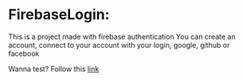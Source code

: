 # FirebaseLogin: #
This is a project made with firebase authentication
You can create an account, connect to your account with your login, google, github or facebook

Wanna test? Follow this [link](https://firebase-login-52.herokuapp.com/)

